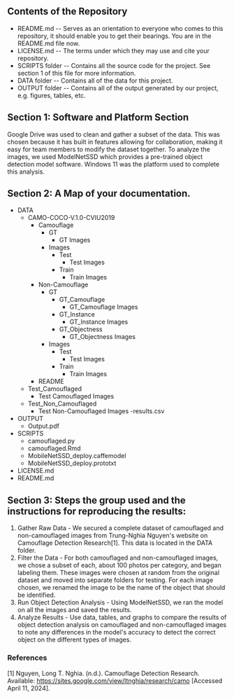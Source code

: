 ## Contents of the Repository
  - README.md -- Serves as an orientation to everyone who comes to this repository, it should enable you to get their bearings. You are in the README.md file now.
  - LICENSE.md -- The terms under which they may use and cite your repository.
  - SCRIPTS folder -- Contains all the source code for the project. See section 1 of this file for more information.
  - DATA folder --  Contains all of the data for this project. 
  - OUTPUT folder -- Contains all of the output generated by our  project, e.g. figures, tables, etc.

## Section 1: Software and Platform Section
  Google Drive was used to clean and gather a subset of the data. This was chosen because it has
  built in features allowing for collaboration, making it easy for team members to modify the
  dataset together. To analyze the images, we used ModelNetSSD which provides a pre-trained object
  detection model software. Windows 11 was the platform used to complete this analysis. 

## Section 2: A Map of your documentation. 

- DATA
  - CAMO-COCO-V.1.0-CVIU2019
    - Camouflage
      - GT
        - GT Images
      - Images
        - Test
          - Test Images
        - Train
          - Train Images
    - Non-Camouflage
      - GT
        - GT_Camouflage
          - GT_Camouflage Images
        - GT_Instance
          - GT_Instance Images
        - GT_Objectness
          - GT_Objectness Images
      - Images
        - Test
          - Test Images
        - Train
          - Train Images
    - README
  - Test_Camouflaged
    - Test Camouflaged Images
  - Test_Non_Camouflaged
    - Test Non-Camouflaged Images
  -results.csv
- OUTPUT
  - Output.pdf 
- SCRIPTS
  - camouflaged.py
  - camouflaged.Rmd
  - MobileNetSSD_deploy.caffemodel
  - MobileNetSSD_deploy.prototxt
- LICENSE.md
- README.md


## Section 3: Steps the group used and the instructions for reproducing the results: 
1. Gather Raw Data - We secured a complete dataset of camouflaged and non-camouflaged images from Trung-Nghia Nguyen's website on Camouflage Detection Research[1]. This data is located in the DATA folder.
2. Filter the Data - For both camouflaged and non-camouflaged images, we chose a subset of each, about 100 photos per category, and began labeling them. These images were chosen at random from the original dataset and moved into separate folders for testing. For each image chosen, we renamed the image to be the name of the object that should be identified. 
3. Run Object Detection Analysis - Using ModelNetSSD, we ran the model on all the images and saved the results.
4. Analyze Results - Use data, tables, and graphs to compare the results of object detection analysis on camouflaged and non-camouflaged images to note any differences in the model's accuracy to detect the correct object on the different types of images. 

### References
[1]	Nguyen, Long T. Nghia. (n.d.). Camouflage Detection Research. Available: https://sites.google.com/view/ltnghia/research/camo [Accessed April 11, 2024].

